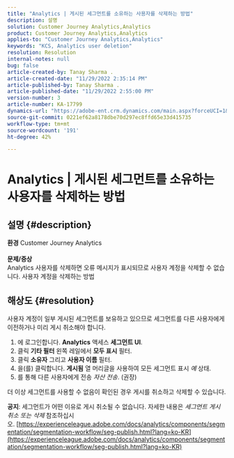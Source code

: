 ```yaml
---
title: "Analytics | 게시된 세그먼트를 소유하는 사용자를 삭제하는 방법"
description: 설명
solution: Customer Journey Analytics,Analytics
product: Customer Journey Analytics,Analytics
applies-to: "Customer Journey Analytics,Analytics"
keywords: "KCS, Analytics user deletion"
resolution: Resolution
internal-notes: null
bug: false
article-created-by: Tanay Sharma .
article-created-date: "11/29/2022 2:35:14 PM"
article-published-by: Tanay Sharma .
article-published-date: "11/29/2022 2:55:00 PM"
version-number: 3
article-number: KA-17799
dynamics-url: "https://adobe-ent.crm.dynamics.com/main.aspx?forceUCI=1&pagetype=entityrecord&etn=knowledgearticle&id=1db12f03-f36f-ed11-9562-6045bd006239"
source-git-commit: 0221ef62a8178dbe70d297ec8ffd65e33d415735
workflow-type: tm+mt
source-wordcount: '191'
ht-degree: 42%

---
```


# Analytics | 게시된 세그먼트를 소유하는 사용자를 삭제하는 방법

## 설명 {#description}

<b>환경</b>
Customer Journey Analytics
<br> <br><b>문제/증상</b><br>Analytics 사용자를 삭제하면 오류 메시지가 표시되므로 사용자 계정을 삭제할 수 없습니다. 사용자 계정을 삭제하는 방법<br>

## 해상도 {#resolution}




사용자 계정이 일부 게시된 세그먼트를 보유하고 있으므로 세그먼트를 다른 사용자에게 이전하거나 미리 게시 취소해야 합니다.

1. 에 로그인합니다. <b>Analytics</b> 액세스 <b>세그먼트 UI</b>.
2. 클릭 <b>기타 필터</b> 왼쪽 레일에서 <b>모두 표시</b> 필터.
3. 클릭 <b>소유자</b> 그리고 <b>사용자 이름</b> 필터.
4. 을(를) 클릭합니다. <b>게시됨</b> 열 머리글을 사용하여 모든 세그먼트 표시 *예* 상태.
5. 를 통해 다른 사용자에게 전송 *자산 전송*. (권장)


더 이상 세그먼트를 사용할 수 없음이 확인된 경우 게시를 취소하고 삭제할 수 있습니다.



<b>공지</b>: 세그먼트가 어떤 이유로 게시 취소될 수 없습니다. 자세한 내용은 *세그먼트 게시 취소 또는 삭제* 참조하십시오. [https://experienceleague.adobe.com/docs/analytics/components/segmentation/segmentation-workflow/seg-publish.html?lang=ko-KR](https://experienceleague.adobe.com/docs/analytics/components/segmentation/segmentation-workflow/seg-publish.html?lang=ko-KR)


